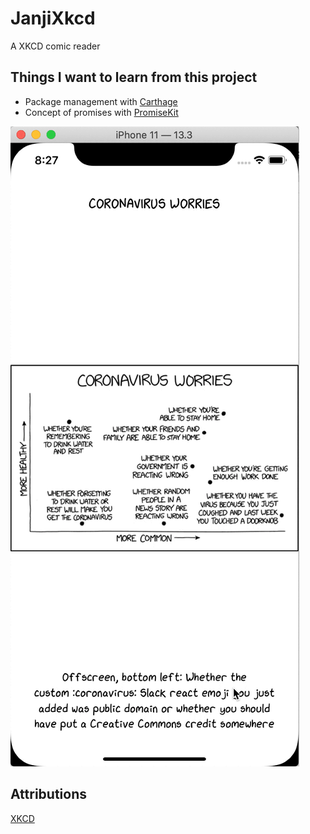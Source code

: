 # JanjiXkcd

A XKCD comic reader

## Things I want to learn from this project

- Package management with [Carthage](https://github.com/Carthage/Carthage)
- Concept of promises with [PromiseKit](https://github.com/mxcl/PromiseKit)

![Demo](./image/demo.gif)

## Attributions

[XKCD](https://xkcd.com/license.html)